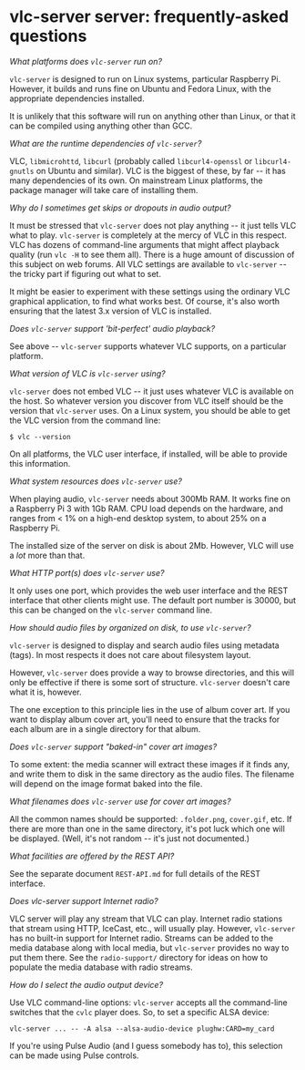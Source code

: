# vlc-server server: frequently-asked questions

_What platforms does `vlc-server` run on?_

`vlc-server` is designed to run on Linux systems, particular
Raspberry Pi. However, it builds and runs fine on Ubuntu and Fedora
Linux, with the appropriate dependencies installed.

It is unlikely that this software will run on anything other than Linux,
or that it can be compiled using anything other than GCC.


_What are the runtime dependencies of `vlc-server`?_

VLC, `libmicrohttd`, `libcurl` (probably called `libcurl4-openssl`
or `libcurl4-gnutls` on Ubuntu and similar). VLC is the biggest of
these, by far -- it has many dependencies of its own. On mainstream
Linux platforms, the package manager will take care of installing
them.


_Why do I sometimes get skips or dropouts in audio output?_

It must be stressed that `vlc-server` does not play anything -- it just
tells VLC what to play. `vlc-server` is completely at the mercy of VLC
in this respect. VLC has dozens of command-line arguments that might
affect playback quality (run `vlc -H` to see them all). There is a huge
amount of discussion of this subject on web forums. All VLC settings
are available to `vlc-server` -- the tricky part if figuring out what
to set.

It might be easier to experiment with these settings using the ordinary
VLC graphical application, to find what works best. Of course, it's
also worth ensuring that the latest 3.x version of VLC is installed.


_Does `vlc-server` support 'bit-perfect' audio playback?_

See above -- `vlc-server` supports whatever VLC supports, on a 
particular platform. 


_What version of VLC is `vlc-server` using?_

`vlc-server` does not embed VLC -- it just uses whatever VLC is
available on the host. So whatever version you discover from 
VLC itself should be the version that `vlc-server` uses. 
On a Linux system, you should be able to get the VLC version from
the command line:

    $ vlc --version

On all platforms, the VLC user interface, if installed,
 will be able to provide this information.


_What system resources does `vlc-server` use?_

When playing audio, `vlc-server` needs about 300Mb RAM. It works fine
on a Raspberry Pi 3 with 1Gb RAM. CPU load depends on the hardware, and
ranges from < 1% on a high-end desktop system, to about 25% on a 
Raspberry Pi.

The installed size of the server on disk is about 2Mb. However, VLC
will use a _lot_ more than that.


_What HTTP port(s) does `vlc-server` use?_

It only uses one port, which provides the web user interface and the
REST interface that other clients might use. The default port
number is 30000, but this can be changed on the `vlc-server` command
line.


_How should audio files by organized on disk, to use `vlc-server`?_

`vlc-server` is designed to display and search audio files using 
metadata (tags). In most respects it does not care about filesystem
layout.

However, `vlc-server` does provide a way to browse directories, and
this will only be effective if there is some sort of structure. 
`vlc-server` doesn't care what it is, however.

The one exception to this principle lies in the use of album cover art.
If you want to display album cover art, you'll need to ensure that the tracks
for each album are in a single directory for that album. 


_Does `vlc-server` support "baked-in" cover art images?_

To some extent: the media scanner will extract these images if
it finds any, and write them to disk in the same directory as the 
audio files. The filename will depend on the image format baked into
the file.


_What filenames does `vlc-server` use for cover art images?_

All the common names should be supported: `.folder.png`, `cover.gif`,
etc. If there are more than one in the same directory, it's pot luck
which one will be displayed. (Well, it's not random -- it's just
not documented.)


_What facilities are offered by the REST API?_

See the separate document `REST-API.md` for full details of the REST
interface.


_Does vlc-server support Internet radio?_

VLC server will play any stream that VLC can play. Internet radio stations
that stream using HTTP, IceCast, etc., will usually play. However, 
`vlc-server` has no built-in support for Internet radio. Streams can
be added to the media database along with local media, but `vlc-server`
provides no way to put them there. See the `radio-support/` directory for 
ideas on how to populate the media database with radio streams.


_How do I select the audio output device?_

Use VLC command-line options: `vlc-server` accepts all the command-line
switches that the `cvlc` player does. So, to set a specific ALSA device:

    vlc-server ... -- -A alsa --alsa-audio-device plughw:CARD=my_card

If you're using Pulse Audio (and I guess somebody has to), this selection
can be made using Pulse controls.



